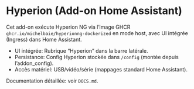 # Hyperion (Add-on Home Assistant)

Cet add-on exécute Hyperion NG via l’image GHCR `ghcr.io/michelbaie/hyperionng-dockerized` en mode host, avec UI intégrée (Ingress) dans Home Assistant.

- UI intégrée: Rubrique “Hyperion” dans la barre latérale.
- Persistance: Config Hyperion stockée dans `/config` (montée depuis l’addon_config).
- Accès matériel: USB/vidéo/série (mappages standard Home Assistant).

Documentation détaillée: voir `DOCS.md`.